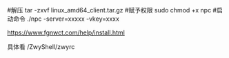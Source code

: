 #解压
tar -zxvf linux_amd64_client.tar.gz
#赋予权限
sudo chmod +x npc 
#启动命令
./npc -server=xxxxx -vkey=xxxx

https://www.fgnwct.com/help/install.html 

具体看 /ZwyShell/zwyrc
